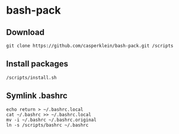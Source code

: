 # bash-pack

## Download
    git clone https://github.com/casperklein/bash-pack.git /scripts

## Install packages
    /scripts/install.sh

## Symlink .bashrc
    echo return > ~/.bashrc.local
    cat ~/.bashrc >> ~/.bashrc.local
    mv -i ~/.bashrc ~/.bashrc.original
    ln -s /scripts/bashrc ~/.bashrc
